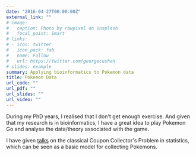 ```yaml
---
date: "2016-04-27T00:00:00Z"
external_link: ""
# image:
#   caption: Photo by rawpixel on Unsplash
#   focal_point: Smart
# links:
# - icon: twitter
#   icon_pack: fab
#   name: Follow
#   url: https://twitter.com/georgecushen
# slides: example
summary: Applying bioinformatics to Pokemon data
title: Pokemon Data
url_code: ""
url_pdf: ""
url_slides: ""
url_video: ""
---
```


During my PhD years, I realised that I don't get enough exercise. And given that my research is in bioinformatics, I have a great idea to play Pokemon Go and analyse the data/theory associated with the game. 

I have given [talks](https://github.com/kevinwang09/pokemon_workshop/) on the classical Coupon Collector's Problem in statistics, which can be seen as a basic model for collecting Pokemons. 
